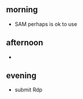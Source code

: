

## morning
- SAM perhaps is ok to use


## afternoon
- 

## evening 
- submit Rdp



























